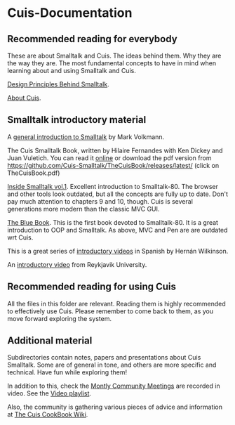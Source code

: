 # Cuis-Documentation

## Recommended reading for everybody

These are about Smalltalk and Cuis. The ideas behind them. Why they are the way they are. The most fundamental concepts to have in mind when learning about and using Smalltalk and Cuis.

[Design Principles Behind Smalltalk](http://www.cs.virginia.edu/~evans/cs655/readings/smalltalk.html).

[About Cuis](AboutCuis.md).

## Smalltalk introductory material

A [general introduction to Smalltalk](https://mvolkmann.github.io/blog/topics/#/blog/smalltalk/01-quick-introduction/) by Mark Volkmann.

The Cuis Smalltalk Book, written by Hilaire Fernandes with Ken Dickey and Juan Vuletich. You can read it [online](https://cuis-smalltalk.github.io/TheCuisBook) or download the pdf version from https://github.com/Cuis-Smalltalk/TheCuisBook/releases/latest/ (click on TheCuisBook.pdf)

[Inside Smalltalk vol.1](https://rmod-files.lille.inria.fr/FreeBooks/InsideST/InsideSmalltalk.pdf). Excellent introduction to Smalltalk-80. The browser and other tools look outdated, but all the concepts are fully up to date. Don't pay much attention to chapters 9 and 10, though. Cuis is several generations more modern than the classic MVC GUI.

[The Blue Book](https://rmod-files.lille.inria.fr/FreeBooks/BlueBook/Bluebook.pdf). This is the first book devoted to Smalltalk-80. It is a great introduction to OOP and Smalltalk. As above, MVC and Pen are are outdated wrt Cuis.

This is a great series of [introductory videos](https://www.youtube.com/playlist?list=PLMkq_h36PcLCtLKrrdOKKFV2r267VFH_t) in Spanish by Hernán Wilkinson.

An [introductory video](https://www.youtube.com/watch?v=8GRwNM3hBDA) from Reykjavik University.

## Recommended reading for using Cuis

All the files in this folder are relevant. Reading them is highly recommended to effectively use Cuis. Please remember to come back to them, as you move forward exploring the system.

## Additional material

Subdirectories contain notes, papers and presentations about Cuis Smalltalk. Some are of general in tone, and others are more specific and technical. Have fun while exploring them!

In addition to this, check the [Montly Community Meetings](https://cuis.st/community#meetings-archive) are recorded in video. See the [Video playlist](https://www.youtube.com/playlist?list=PL8jfzXKiS6Xin_VUpK_QaUn_MGH2S-oPd).

Also, the community is gathering various pieces of advice and information at [The Cuis CookBook Wiki](https://github.com/nmingotti/The-Cuis-CookBook/wiki).
